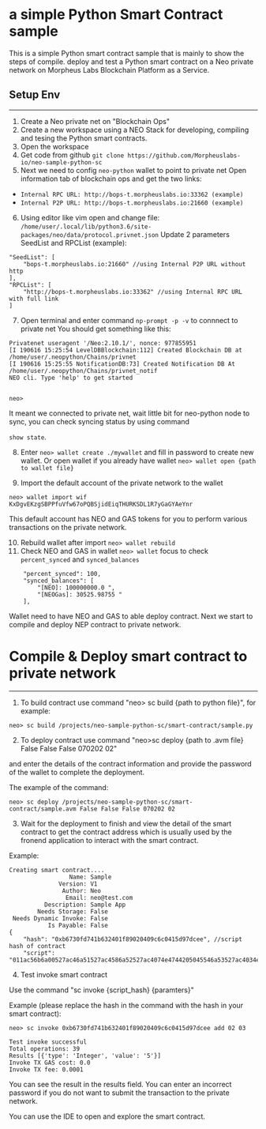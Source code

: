 # a simple Python Smart Contract sample

This is a simple Python smart contract sample that is mainly to show the steps of compile. deploy and test a Python smart contract on a Neo private network on Morpheus Labs Blockchain Platform as a Service.

## Setup Env
---------------------------------
1. Create a Neo private net on "Blockchain Ops"
2. Create a new workspace using a NEO Stack for developing, compiling and tesing the Python smart contracts.
3. Open the workspace
4. Get code from github `git clone https://github.com/Morpheuslabs-io/neo-sample-python-sc`
5. Next we need to config `neo-python` wallet to point to private net 
Open information tab of blockchain ops and get the two links:
- `Internal RPC URL: http://bops-t.morpheuslabs.io:33362 (example)`
- `Internal P2P URL: http://bops-t.morpheuslabs.io:21660 (example)`
6. Using editor like vim open and change file: `/home/user/.local/lib/python3.6/site-packages/neo/data/protocol.privnet.json`
Update 2 parameters SeedList and RPCList (example): 
```
"SeedList": [
    "bops-t.morpheuslabs.io:21660" //using Internal P2P URL without http
],
"RPCList": [
    "http://bops-t.morpheuslabs.io:33362" //using Internal RPC URL with full link
]
```
7. Open terminal and enter command `np-prompt -p -v` to connnect to private net
You should get something like this:

```
Privatenet useragent '/Neo:2.10.1/', nonce: 977855951
[I 190616 15:25:54 LevelDBBlockchain:112] Created Blockchain DB at /home/user/.neopython/Chains/privnet
[I 190616 15:25:55 NotificationDB:73] Created Notification DB At /home/user/.neopython/Chains/privnet_notif
NEO cli. Type 'help' to get started


neo>
```

It meant we connected to private net, wait little bit for neo-python node to sync, you can check syncing status by using command 

`show state`.

8. Enter `neo> wallet create ./mywallet` and fill in password to create new wallet. Or open wallet if you already have wallet `neo> wallet open {path to wallet file}`

9. Import the default account of the private network to the wallet 

`neo> wallet import wif KxDgvEKzgSBPPfuVfw67oPQBSjidEiqTHURKSDL1R7yGaGYAeYnr`

This default account has NEO and GAS tokens for you to perform various transactions on the private network.

10. Rebuild wallet after import `neo> wallet rebuild`
11. Check NEO and GAS in wallet `neo> wallet` focus to check `percent_synced` and `synced_balances`
```
    "percent_synced": 100,
    "synced_balances": [
        "[NEO]: 100000000.0 ",
        "[NEOGas]: 30525.98755 "
    ],
```
Wallet need to have NEO and GAS to able deploy contract. Next we start to compile and deploy NEP contract to private network.

# Compile & Deploy smart contract to private network
---------------
1. To build contract use command "neo> sc build {path to python file}", for example:

`neo> sc build /projects/neo-sample-python-sc/smart-contract/sample.py`

2. To deploy contract use command "neo>sc deploy {path to .avm file} False False False 070202 02"

and enter the details of the contract information and provide the password of the wallet to complete the deployment. 

The example of the command: 

`neo> sc deploy /projects/neo-sample-python-sc/smart-contract/sample.avm False False False 070202 02`

3. Wait for the deployment to finish and view the detail of the smart contract to get the contract address which is usually used by the fronend application to interact with the smart contract.

Example:
```
Creating smart contract....
                 Name: Sample
              Version: V1
               Author: Neo
                Email: neo@test.com
          Description: Sample App
        Needs Storage: False
 Needs Dynamic Invoke: False
           Is Payable: False
{
    "hash": "0xb6730fd741b632401f89020409c6c0415d97dcee", //script hash of contract 
    "script": "011ac56b6a00527ac46a51527ac4586a52527ac4074e4744205045546a53527ac4034e50546a54527ac46a00c30b746f74616c537570706c79876406006c7566616a00c3046e616d65876409006a53c36c7566616a00c30673796d626f6c8764...
```
4. Test invoke smart contract

Use the command "sc invoke {script_hash} {paramters}"

Example (please replace the hash in the command with the hash in your smart contract):
```
neo> sc invoke 0xb6730fd741b632401f89020409c6c0415d97dcee add 02 03
```

```
Test invoke successful
Total operations: 39
Results [{'type': 'Integer', 'value': '5'}]
Invoke TX GAS cost: 0.0
Invoke TX fee: 0.0001
```
You can see the result in the results field. You can enter an incorrect password if you do not want to submit the transaction to the private network.

You can use the IDE to open and explore the smart contract.
